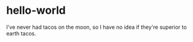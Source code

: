 # hello-world

I've never had tacos on the moon, so I have no idea if they're superior to earth tacos.
